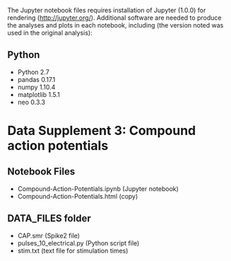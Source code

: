 The Jupyter notebook files requires installation of Jupyter (1.0.0) for rendering (http://jupyter.org/). Additional software are needed to produce the analyses and plots in each notebook, including (the version noted was used in the original analysis):

## Python
* Python 2.7
* pandas 0.17.1
* numpy 1.10.4
* matplotlib 1.5.1
* neo 0.3.3

# Data Supplement 3: Compound action potentials

## Notebook Files
* Compound-Action-Potentials.ipynb (Jupyter notebook)
* Compound-Action-Potentials.html (copy)

## DATA_FILES folder
* CAP.smr (Spike2 file)   
* pulses_10_electrical.py (Python script file)
* stim.txt (text file for stimulation times)
